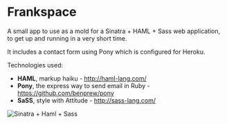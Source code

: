 # Frankspace

A small app to use as a mold for a Sinatra + HAML + Sass web application, to get up and running in a very short time.

It includes a contact form using Pony which is configured for Heroku.

Technologies used:

 * **HAML**, markup haiku - http://haml-lang.com/
 * **Pony**, the express way to send email in Ruby - https://github.com/benprew/pony
 * **SaSS**, style with Attitude - http://sass-lang.com/

![Sinatra + Haml + Sass](http://picandocodigo.net/wp-content/uploads/2012/02/haml-sass-sinatra.jpg)

